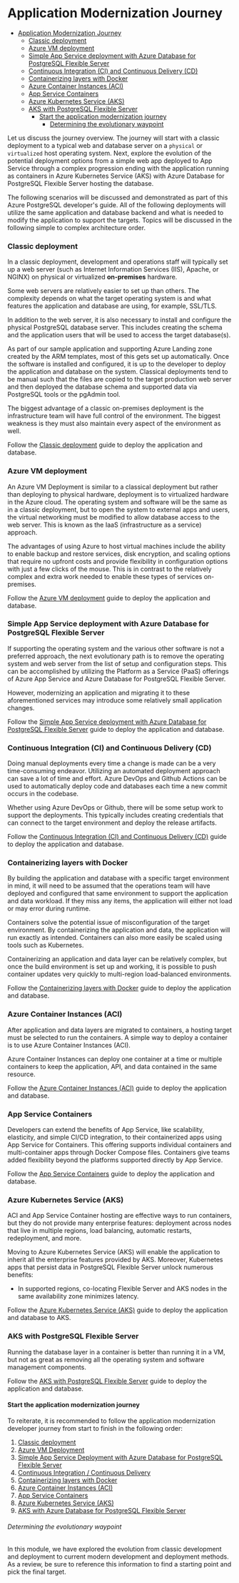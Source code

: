 # Application Modernization Journey

- [Application Modernization Journey](#application-modernization-journey)
    - [Classic deployment](#classic-deployment)
    - [Azure VM deployment](#azure-vm-deployment)
    - [Simple App Service deployment with Azure Database for PostgreSQL Flexible Server](#simple-app-service-deployment-with-azure-database-for-postgresql-flexible-server)
    - [Continuous Integration (CI) and Continuous Delivery (CD)](#continuous-integration-ci-and-continuous-delivery-cd)
    - [Containerizing layers with Docker](#containerizing-layers-with-docker)
    - [Azure Container Instances (ACI)](#azure-container-instances-aci)
    - [App Service Containers](#app-service-containers)
    - [Azure Kubernetes Service (AKS)](#azure-kubernetes-service-aks)
    - [AKS with PostgreSQL Flexible Server](#aks-with-postgresql-flexible-server)
      - [Start the application modernization journey](#start-the-application-modernization-journey)
          - [Determining the evolutionary waypoint](#determining-the-evolutionary-waypoint)

Let us discuss the journey overview. The journey will start with a classic deployment to a typical web and database server on a `physical` or `virtualized` host operating system. Next, explore the evolution of the potential deployment options from a simple web app deployed to App Service through a complex progression ending with the application running as containers in Azure Kubernetes Service (AKS) with Azure Database for PostgreSQL Flexible Server hosting the database.

The following scenarios will be discussed and demonstrated as part of this Azure PostgreSQL developer's guide. All of the following deployments will utilize the same application and database backend and what is needed to modify the application to support the targets. Topics will be discussed in the following simple to complex architecture order.

### Classic deployment

In a classic deployment, development and operations staff will typically set up a web server (such as Internet Information Services (IIS), Apache, or NGINX) on physical or virtualized **on-premises** hardware.

Some web servers are relatively easier to set up than others. The complexity depends on what the target operating system is and what features the application and database are using, for example, SSL/TLS.

In addition to the web server, it is also necessary to install and configure the physical PostgreSQL database server. This includes creating the schema and the application users that will be used to access the target database(s).

As part of our sample application and supporting Azure Landing zone created by the ARM templates, most of this gets set up automatically. Once the software is installed and configured, it is up to the developer to deploy the application and database on the system. Classical deployments tend to be manual such that the files are copied to the target production web server and then deployed the database schema and supported data via PostgreSQL tools or the pgAdmin tool.

The biggest advantage of a classic on-premises deployment is the infrastructure team will have full control of the environment. The biggest weakness is they must also maintain every aspect of the environment as well.

Follow the [Classic deployment](https://github.com/azure/azure-postgresql/tree/master/DeveloperGuide/step-2-developer-journey-steps/01-ClassicDeploy) guide to deploy the application and database.

### Azure VM deployment

An Azure VM Deployment is similar to a classical deployment but rather than deploying to physical hardware, deployment is to virtualized hardware in the Azure cloud. The operating system and software will be the same as in a classic deployment, but to open the system to external apps and users, the virtual networking must be modified to allow database access to the web server. This is known as the IaaS (infrastructure as a service) approach.

The advantages of using Azure to host virtual machines include the ability to enable backup and restore services, disk encryption, and scaling options that require no upfront costs and provide flexibility in configuration options with just a few clicks of the mouse. This is in contrast to the relatively complex and extra work needed to enable these types of services on-premises.

Follow the [Azure VM deployment](https://github.com/azure/azure-postgresql/tree/master/DeveloperGuide/step-2-developer-journey-steps/02-01-CloudDeploy-Vm) guide to deploy the application and database.

### Simple App Service deployment with Azure Database for PostgreSQL Flexible Server

If supporting the operating system and the various other software is not a preferred approach, the next evolutionary path is to remove the operating system and web server from the list of setup and configuration steps. This can be accomplished by utilizing the Platform as a Service (PaaS) offerings of Azure App Service and Azure Database for PostgreSQL Flexible Server.

However, modernizing an application and migrating it to these aforementioned services may introduce some relatively small application changes.

Follow the [Simple App Service deployment with Azure Database for PostgreSQL Flexible Server](https://github.com/azure/azure-postgresql/tree/master/DeveloperGuide/step-2-developer-journey-steps/02-02-CloudDeploy-AppSvc) guide to deploy the application and database.

### Continuous Integration (CI) and Continuous Delivery (CD)

Doing manual deployments every time a change is made can be a very time-consuming endeavor. Utilizing an automated deployment approach can save a lot of time and effort. Azure DevOps and Github Actions can be used to automatically deploy code and databases each time a new commit occurs in the codebase.

Whether using Azure DevOps or Github, there will be some setup work to support the deployments. This typically includes creating credentials that can connect to the target environment and deploy the release artifacts.

Follow the [Continuous Integration (CI) and Continuous Delivery (CD)](https://github.com/azure/azure-postgresql/tree/master/DeveloperGuide/step-2-developer-journey-steps/02-03-CloudDeploy-CICD) guide to deploy the application and database.

### Containerizing layers with Docker

By building the application and database with a specific target environment in mind, it will need to be assumed that the operations team will have deployed and configured that same environment to support the application and data workload. If they miss any items, the application will either not load or may error during runtime.

Containers solve the potential issue of misconfiguration of the target environment. By containerizing the application and data, the application will run exactly as intended. Containers can also more easily be scaled using tools such as Kubernetes.

Containerizing an application and data layer can be relatively complex, but once the build environment is set up and working, it is possible to push container updates very quickly to multi-region load-balanced environments.

Follow the [Containerizing layers with Docker](https://github.com/azure/azure-postgresql/tree/master/DeveloperGuide/step-2-developer-journey-steps/03-00-Docker) guide to deploy the application and database.

### Azure Container Instances (ACI)

After application and data layers are migrated to containers, a hosting target must be selected to run the containers. A simple way to deploy a container is to use Azure Container Instances (ACI).

Azure Container Instances can deploy one container at a time or multiple containers to keep the application, API, and data contained in the same resource.

Follow the [Azure Container Instances (ACI)](https://github.com/azure/azure-postgresql/tree/master/DeveloperGuide/step-2-developer-journey-steps/03-01-CloudDeploy-ACI) guide to deploy the application and database.

### App Service Containers

Developers can extend the benefits of App Service, like scalability, elasticity, and simple CI/CD integration, to their containerized apps using App Service for Containers. This offering supports individual containers and multi-container apps through Docker Compose files. Containers give teams added flexibility beyond the platforms supported directly by App Service.

Follow the [App Service Containers](https://github.com/azure/azure-postgresql/tree/master/DeveloperGuide/step-2-developer-journey-steps/03-02-CloudDeploy-AppService-Container) guide to deploy the application and database.

### Azure Kubernetes Service (AKS)

ACI and App Service Container hosting are effective ways to run containers, but they do not provide many enterprise features: deployment across nodes that live in multiple regions, load balancing, automatic restarts, redeployment, and more.

Moving to Azure Kubernetes Service (AKS) will enable the application to inherit all the enterprise features provided by AKS. Moreover, Kubernetes apps that persist data in PostgreSQL Flexible Server unlock numerous benefits:

- In supported regions, co-locating Flexible Server and AKS nodes in the same availability zone minimizes latency.

Follow the [Azure Kubernetes Service (AKS)](https://github.com/azure/azure-postgresql/tree/master/DeveloperGuide/step-2-developer-journey-steps/04-AKS) guide to deploy the application and database to AKS.

### AKS with PostgreSQL Flexible Server

Running the database layer in a container is better than running it in a VM, but not as great as removing all the operating system and software management components.

Follow the [AKS with PostgreSQL Flexible Server](https://github.com/azure/azure-postgresql/tree/master/DeveloperGuide/step-2-developer-journey-steps/05-CloudDeploy-PostgreSQLFlex) guide to deploy the application and database.

#### Start the application modernization journey

To reiterate, it is recommended to follow the application modernization developer journey from start to finish in the following order:

1. [Classic deployment](https://github.com/azure/azure-postgresql/tree/master/DeveloperGuide/step-2-developer-journey-steps/01-ClassicDeploy)
2. [Azure VM Deployment](https://github.com/azure/azure-postgresql/tree/master/DeveloperGuide/step-2-developer-journey-steps/02-01-CloudDeploy-Vm)
3. [Simple App Service Deployment with Azure Database for PostgreSQL Flexible Server](https://github.com/azure/azure-postgresql/tree/master/DeveloperGuide/step-2-developer-journey-steps/02-02-CloudDeploy-AppSvc)
4. [Continuous Integration / Continuous Delivery](https://github.com/azure/azure-postgresql/tree/master/DeveloperGuide/step-2-developer-journey-steps/02-03-CloudDeploy-CICD)
5. [Containerizing layers with Docker](https://github.com/azure/azure-postgresql/tree/master/DeveloperGuide/step-2-developer-journey-steps/03-00-Docker)
6. [Azure Container Instances (ACI)](https://github.com/azure/azure-postgresql/tree/master/DeveloperGuide/step-2-developer-journey-steps/03-01-CloudDeploy-ACI)
7. [App Service Containers](https://github.com/azure/azure-postgresql/tree/master/DeveloperGuide/step-2-developer-journey-steps/03-02-CloudDeploy-AppService-Container)
8. [Azure Kubernetes Service (AKS)](https://github.com/azure/azure-postgresql/tree/master/DeveloperGuide/step-2-developer-journey-steps/04-AKS)
9. [AKS with Azure Database for PostgreSQL Flexible Server](https://github.com/azure/azure-postgresql/tree/master/DeveloperGuide/step-2-developer-journey-steps/05-CloudDeploy-PostgreSQLFlex)

###### Determining the evolutionary waypoint

In this module, we have explored the evolution from classic development and deployment to current modern development and deployment methods. As a review, be sure to reference this information to find a starting point and pick the final target.
